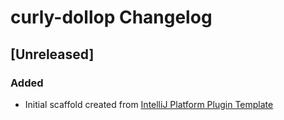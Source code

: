 <!-- Keep a Changelog guide -> https://keepachangelog.com -->

# curly-dollop Changelog

## [Unreleased]
### Added
- Initial scaffold created from [IntelliJ Platform Plugin Template](https://github.com/JetBrains/intellij-platform-plugin-template)
